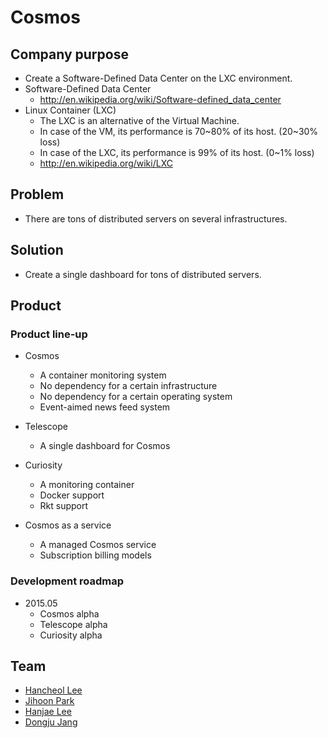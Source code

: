 # Cosmos

## Company purpose

* Create a Software-Defined Data Center on the LXC environment.
* Software-Defined Data Center
  - http://en.wikipedia.org/wiki/Software-defined_data_center
* Linux Container (LXC)
  - The LXC is an alternative of the Virtual Machine.
  - In case of the VM, its performance is 70~80% of its host. (20~30% loss)
  - In case of the LXC, its performance is 99% of its host. (0~1% loss)
  - http://en.wikipedia.org/wiki/LXC

## Problem

* There are tons of distributed servers on several infrastructures.

## Solution

* Create a single dashboard for tons of distributed servers.

## Product

### Product line-up

* Cosmos
  - A container monitoring system
  - No dependency for a certain infrastructure
  - No dependency for a certain operating system
  - Event-aimed news feed system

* Telescope
  - A single dashboard for Cosmos

* Curiosity
  - A monitoring container
  - Docker support
  - Rkt support

* Cosmos as a service
  - A managed Cosmos service
  - Subscription billing models

### Development roadmap

* 2015.05
  - Cosmos alpha
  - Telescope alpha
  - Curiosity alpha

## Team
  - [Hancheol Lee](https://github.com/ghmlee)
  - [Jihoon Park](https://github.com/brannpark)
  - [Hanjae Lee](https://github.com/hanjaelee)
  - [Dongju Jang](https://github.com/dongjujang)